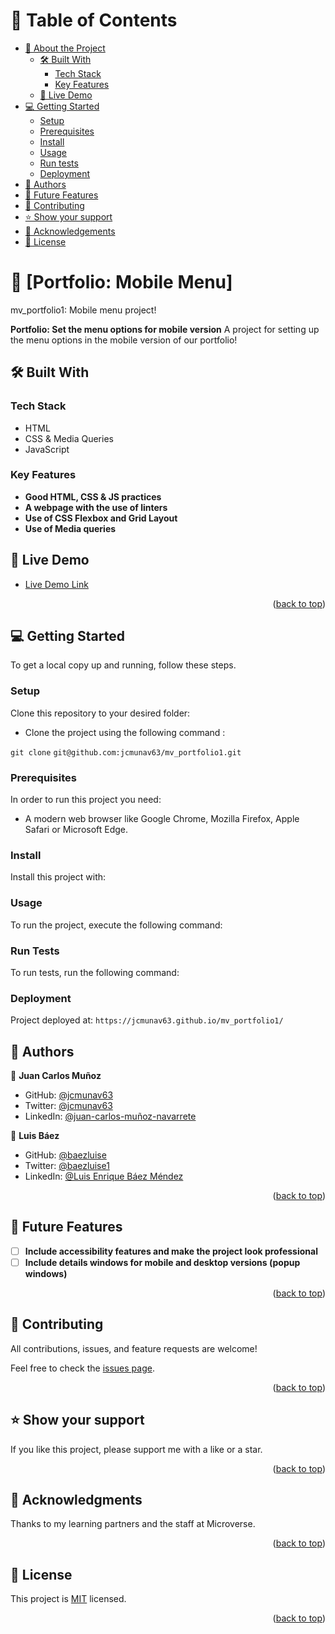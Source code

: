 <a name="readme-top"></a>

# 📗 Table of Contents

- [📖 About the Project](#about-project)
  - [🛠️ Built With](#built-with)
    - [Tech Stack](#tech-stack)
    - [Key Features](#key-features)
  - [🚀 Live Demo](#live-demo)
- [💻 Getting Started](#getting-started)
  - [Setup](#setup)
  - [Prerequisites](#prerequisites)
  - [Install](#install)
  - [Usage](#usage)
  - [Run tests](#run-tests)
  - [Deployment](#deployment)
- [👥 Authors](#authors)
- [🔭 Future Features](#future-features)
- [🤝 Contributing](#contributing)
- [⭐ Show your support](#support)
- [🙏 Acknowledgements](#acknowledgements)
- [📝 License](#license)

<!-- PROJECT DESCRIPTION -->

# 📖 [Portfolio: Mobile Menu] <a name="about-project"></a>

mv_portfolio1: Mobile menu project!

**Portfolio: Set the menu options for mobile version** A project for setting up the menu options in the mobile version of our portfolio!

<!-- Built With -->

## 🛠️ Built With <a name="built-with">

<!-- Tech Stack -->

### Tech Stack <a name="tech-stack"></a>

- HTML
- CSS & Media Queries
- JavaScript

<!-- Key Features -->

### Key Features <a name="key-features"></a>

- **Good HTML, CSS & JS practices**
- **A webpage with the use of linters**
- **Use of CSS Flexbox and Grid Layout**
- **Use of Media queries**

<!-- Live Demo -->

## 🚀 Live Demo <a name="live-demo"></a>

- [Live Demo Link](https://jcmunav63.github.io/mv_portfolio1/)

<p align="right">(<a href="#readme-top">back to top</a>)</p>

<!-- GETTING STARTED -->

## 💻 Getting Started <a name="getting-started"></a>

To get a local copy up and running, follow these steps.

<!-- Setup -->

### Setup <a name="setup"></a>

Clone this repository to your desired folder:

- Clone the project using the following command :

`git clone`
`git@github.com:jcmunav63/mv_portfolio1.git`

<!-- Prerequisites -->

### Prerequisites <a name="prerequisites"></a>

In order to run this project you need:

- A modern web browser like Google Chrome, Mozilla Firefox, Apple Safari or Microsoft Edge.

<!-- Install -->

### Install <a name="install"></a>

Install this project with:

<!-- Usage -->

### Usage <a name="usage"></a>

To run the project, execute the following command:

<!-- Run Tests -->

### Run Tests <a name="run-tests"></a>

To run tests, run the following command:

<!-- Deployment -->

### Deployment <a name="deployment"></a>

Project deployed at:
`https://jcmunav63.github.io/mv_portfolio1/`

<!-- AUTHORS -->

## 👥 Authors <a name="authors"></a>

👤 **Juan Carlos Muñoz**

- GitHub: [@jcmunav63](https://github.com/jcmunav63)
- Twitter: [@jcmunav63](https://twitter.com/jcmunav63)
- LinkedIn: [@juan-carlos-muñoz-navarrete](https://www.linkedin.com/in/juan-carlos-mu%C3%B1oz-navarrete-bbb26b7a/)

👤 **Luis Báez**

- GitHub: [@baezluise](https://github.com/baezluise)
- Twitter: [@baezluise1](https://twitter.com/baezluise1)
- LinkedIn: [@Luis Enrique Báez Méndez](https://www.linkedin.com/in/luis-enrique-b%C3%A1ez-m%C3%A9ndez-641917159/)

<p align="right">(<a href="#readme-top">back to top</a>)</p>

<!-- Future Features -->

## 🔭 Future Features <a name="future-features"></a>

- [ ] **Include accessibility features and make the project look professional**
- [ ] **Include details windows for mobile and desktop versions (popup windows)**

<p align="right">(<a href="#readme-top">back to top</a>)</p>

<!-- CONTRIBUTING -->

## 🤝 Contributing <a name="contributing"></a>

All contributions, issues, and feature requests are welcome!

Feel free to check the [issues page](../../issues/).

<p align="right">(<a href="#readme-top">back to top</a>)</p>

<!-- SUPPORT -->

## ⭐ Show your support <a name="support"></a>

If you like this project, please support me with a like or a star.

<p align="right">(<a href="#readme-top">back to top</a>)</p>

<!-- ACKNOWLEDGEMENTS -->

## 🙏 Acknowledgments <a name="acknowledgements"></a>

Thanks to my learning partners and the staff at Microverse.

<p align="right">(<a href="#readme-top">back to top</a>)</p>

<!-- LICENSE -->

## 📝 License <a name="license"></a>

This project is [MIT](./LICENSE.md) licensed.

<p align="right">(<a href="#readme-top">back to top</a>)</p>
